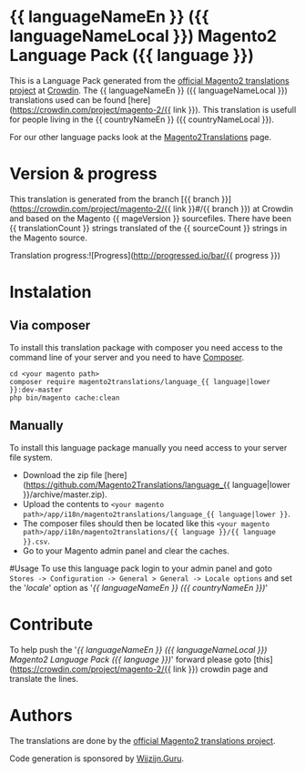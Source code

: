 # {{ languageNameEn }} ({{ languageNameLocal }}) Magento2 Language Pack ({{ language }})
This is a Language Pack generated from the [official Magento2 translations project](https://crowdin.com/project/magento-2) at [Crowdin](https://crowdin.com).
The {{ languageNameEn }} ({{ languageNameLocal }}) translations used can be found [here](https://crowdin.com/project/magento-2/{{ link }}).
This translation is usefull for people living in the {{ countryNameEn }} ({{ countryNameLocal }}).

For our other language packs look at the [Magento2Translations](http://magento2translations.github.io/) page.

# Version & progress
This translation is generated from the branch [{{ branch }}](https://crowdin.com/project/magento-2/{{ link }}#/{{ branch }}) at Crowdin and based on the Magento {{ mageVersion }} sourcefiles.
There have been  {{ translationCount }} strings translated of the {{ sourceCount }} strings in the Magento source.

Translation progress:![Progress](http://progressed.io/bar/{{ progress }})

# Instalation
## Via composer
To install this translation package with composer you need access to the command line of your server and you need to have [Composer](https://getcomposer.org).
```
cd <your magento path>
composer require magento2translations/language_{{ language|lower }}:dev-master
php bin/magento cache:clean
```
## Manually
To install this language package manually you need access to your server file system.
* Download the zip file [here](https://github.com/Magento2Translations/language_{{ language|lower }}/archive/master.zip).
* Upload the contents to `<your magento path>/app/i18n/magento2translations/language_{{ language|lower }}`.
* The composer files should then be located like this `<your magento path>/app/i18n/magento2translations/{{ language }}/{{ language }}.csv`.
* Go to your Magento admin panel and clear the caches.

#Usage
To use this language pack login to your admin panel and goto `Stores -> Configuration -> General > General -> Locale options` and set the '*locale*' option as '*{{ languageNameEn }} ({{ countryNameEn }})*'

# Contribute
To help push the '*{{ languageNameEn }} ({{ languageNameLocal }}) Magento2 Language Pack ({{ language }})*' forward please goto [this](https://crowdin.com/project/magento-2/{{ link }}) crowdin page and translate the lines.

# Authors
The translations are done by the [official Magento2 translations project](https://crowdin.com/project/magento-2).

Code generation is sponsored by [Wijzijn.Guru](http://www.wijzijn.guru/).